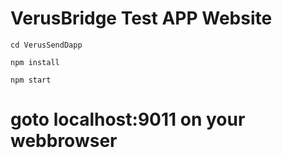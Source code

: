 # VerusBridge Test APP Website

```shell
cd VerusSendDapp

```

```shell
npm install
```


```shell
npm start
```
# goto localhost:9011 on your webbrowser
